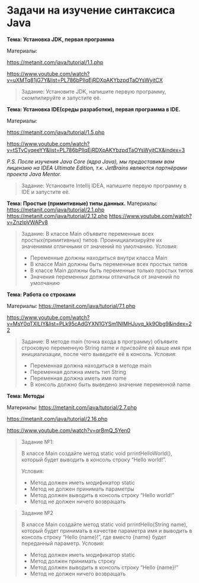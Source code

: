# Задачи на изучение синтаксиса Java

**Тема: Установка JDK, первая программа**

Материалы: 

https://metanit.com/java/tutorial/1.1.php

https://www.youtube.com/watch?v=uXMTq81jG7Y&list=PL786bPIlqEjRDXpAKYbzpdTaOYsWyjtCX

> Задание: 
> Установите JDK, напишите первую программу, скомпилируйте и запустите её.

**Тема: Установка IDE(среды разработки), первая программа в IDE.**

Материалы:

https://metanit.com/java/tutorial/1.5.php

https://www.youtube.com/watch?v=tSTvCyqeeYY&list=PL786bPIlqEjRDXpAKYbzpdTaOYsWyjtCX&index=3

*P.S. После изучения Java Core (ядра Java), мы предоставим вам лицензию на IDEA Ultimate Edition, т.к. JetBrains являются партнёрами проекта Java Mentor.*

> Задание: 
> Установите Intellij IDEA, напишите первую программу в IDE и запустите её.

**Тема: Простые (примитивные) типы данных.**
Материалы:
https://metanit.com/java/tutorial/2.1.php
https://metanit.com/java/tutorial/2.12.php
https://www.youtube.com/watch?v=ZnzIpVWAPv8

> Задание:
> В классе Main объявите переменные всех простых(примитивных) типов. Проинициализируйте их значениями отличными от значений по умолчанию.
> Условия:
>
> - Переменные должны находиться внутри класса Main
> - В классе Main должны быть переменные всех простых типов
> - В классе Main должны быть переменные только простых типов
> - Значения переменных должны отличаться от значений по умолчанию

**Тема: Работа со строками**

Материалы:
https://metanit.com/java/tutorial/7.1.php

<https://www.youtube.com/watch?v=MsY0qTXILIY&list=PLk95cAdGYXN1GYSm1NIMHJuyq_kk9Obg9&index=22>

> Задание:
> В методе main (точка входа в программу) объявите строковую переменную String name и присвойте ей ваше имя при инициализации, после чего выведите её в консоль.
>  Условия:
>
> - Переменная должна находиться в методе main
> - Переменная должна иметь тип String
> - Переменная должна иметь имя name
> - В консоль должно быть выведено значение переменной name



**Тема: Методы**

Материалы:
<https://metanit.com/java/tutorial/2.7.php>

<https://metanit.com/java/tutorial/2.16.php>

https://www.youtube.com/watch?v=qrBmQ_5Yen0

> Задание №1:
>
> В классе  Main создайте метод static void  prrintHelloWorld(), который будет выводить в консоль строку “Hello world!”. 
>
> Условия:
>
> - Метод должен иметь модификатор static
> - Метод не должен принимать параметры
> - Метод должен выводить в консоль строку “Hello  world!”
> - Метод не должен ничего возвращать

> Задание №2
>
> В классе  Main создайте метод static void  prrintHello(String name), который будет принимать в качестве параметра имя и выводить в консоль строку “Hello {name}!”, где вместо {name} будет переданный параметр. 
> Условия:
>
> - Метод должен иметь модификатор static
> - Метод должен принимать строку
> - Метод должен выводить в консоль строку “Hello {name}!”
> - Метод не должен ничего возвращать

